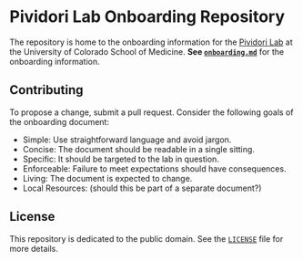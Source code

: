 # Pividori Lab Onboarding Repository

The repository is home to the onboarding information for the [Pividori Lab](https://pivlab.org/) at the University of Colorado School of Medicine.
**See [`onboarding.md`](onboarding.md)** for the onboarding information.

## Contributing

To propose a change, submit a pull request.
Consider the following goals of the onboarding document:

+ Simple: Use straightforward language and avoid jargon.
+ Concise: The document should be readable in a single sitting.
+ Specific: It should be targeted to the lab in question.
+ Enforceable: Failure to meet expectations should have consequences.
+ Living: The document is expected to change.
+ Local Resources: (should this be part of a separate document?)

## License

This repository is dedicated to the public domain.
See the [`LICENSE`](LICENSE) file for more details.
